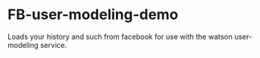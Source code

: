 FB-user-modeling-demo
=====================

Loads your history and such from facebook for use with the watson user-modeling service.
